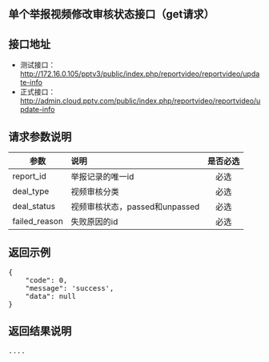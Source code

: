 单个举报视频修改审核状态接口（get请求）
----------

接口地址
----------
  * 测试接口：http://172.16.0.105/pptv3/public/index.php/reportvideo/reportvideo/update-info
  * 正式接口：http://admin.cloud.pptv.com/public/index.php/reportvideo/reportvideo/update-info

请求参数说明
----------
|  参数         |说明          |是否必选|
| ------------- |:-------------|:-----:|
| report_id      | 举报记录的唯一id |必选|
| deal_type      | 视频审核分类 |必选|
| deal_status      | 视频审核状态，passed和unpassed |必选|
| failed_reason      | 失败原因的id |必选|

返回示例
----------
<pre>
{
    "code": 0,
    "message": 'success',
    "data": null
}
</pre>

返回结果说明
----------
<pre>
....
</pre>
